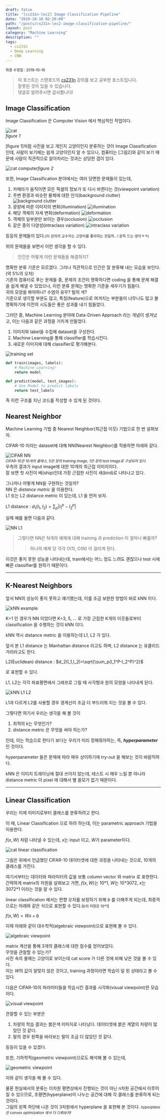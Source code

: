 ```yaml
---
draft: false
title: "[cs231n-lec2] Image Classification Pipeline"
date: "2019-10-10 02:20:00"
path: "/posts/cs231n-lec2-image-classification-pipeline/"
layout: post
category: "Machine Learning"
description: ""
tags:
  - cs231n
  - Deep Learning
  - CNN
---
```


<small>최종 수정일 : 2019-10-16</small>

> 이 포스트는 스탠포드의 [cs231n](http://cs231n.stanford.edu) 강의를 보고 공부한 포스트입니다.  
> 잘못된 것이 있을 수 있습니다.  
> 댓글로 알려주시면 감사합니다!  

## Image Classification

Image Classification 은 Computer Vision 에서 핵심적인 작업이다.

![cat](./image1.png)  
*figure 1*
  
\[figure 1\]처럼 사진을 보고 개인지 고양이인지 분류하는 것이 Image Classification 인데, 사람이 보기에는 쉽게 고양이인지 알 수 있으나, 컴퓨터는 \[그림2\]와 같이 보기 때문에 사람이 직관적으로 알아차리는 것과는 상당한 갭이 있다.

![cat computer](./image2.png)*figure 2*
  
또한, Image Classification 분야에서는 여러 당면한 문제들이 있는데,

1. 카메라가 움직이면 모든 픽셀의 정보가 또 다시 바뀐다는 것(viewpoint variation)
2. 주변 환경과 비슷한 물체에 대한 인식(background clutter)
    ![background clutter](./image3.png)
3. 광량에 따른 이미지의 변화(illumination)
    ![illumination](./image4.png)
4. 해당 객체의 자세 변화(deformation)
    ![deformation](./image5.png)
5. 객체의 일부분만 보이는 경우(occlusion)
    ![occlusion](./image6.png)
6. 같은 종의 다양성(intraclass variation)
    ![intraclass variation](./image7.png)

등등의 문제들이 있다.<small>(이 강의의 교수자는 고양이를 좋아하는 것일까...! 문득 드는 생각ㅋㅋ)</small>
  
위의 문제들을 보면서 이런 생각을 할 수 있다.  

> 인간은 어떻게 이런 문제들을 해결하지?  

명확한 분류 기준은 모르겠다. 그러나 직관적으로 인간은 잘 분류해 내는 모습을 보인다.(약 5%의 오차)  
기존의 컴퓨터로 푸는 문제들 중, 문제의 조건이 명확하다면 coding 을 통해 문제 해결을 쉽게 해낼 수 있었으나, 이런 분류 문제는 명확한 기준을 세우기가 힘들다.  
귀의 모양을 봐야하나? 수염의 유무? 털의 색?  
기준으로 생각할 부분도 많고, 특징(feature)으로 여겨지는 부분들이 너무나도 많고 불명확하기에 이전의 시도들은 좋은 성과를 내기 힘들었다.  

그러던 중, Machine Learning 분야에 Data-Driven Approach 라는 개념이 생겨났고, 이는 다음과 같은 과정을 거치게 만들었다.

1. 이미지와 label을 수집해 dataset을 구성한다.
2. Machine Learning을 통해 classifier를 학습시킨다.
3. 새로운 이미지에 대해 classifier로 평가해본다.

![training set](./image8.png)

```python
def train(images, labels):
    # Machine Learning!
    return model

def predict(model, test_images):
    # Use Model to predict labels
    return test_labels
```
  
즉 이런 구조를 지닌 코드를 작성할 수 있게 된 것이다.
  
## Nearest Neighbor

Machine Learning 기법 중 Nearest Neighbor(최근접 이웃) 기법으로 한 번 살펴보자.  

CIFAR-10 이라는 dataset에 대해 NN(Nearest Neighbor)를 적용하면 아래와 같다.

![CIFAR NN](./image9.png)  
<small>_CIFAR-10은 10개의 클래스, 5만 장의 training image, 1만 장의 test image로 구성되어 있다._</small>  
우측의 결과가 input image에 대한 10개의 최근접 이미지이다.  
잘 보면 첫 사진이 배(ship)인데 가장 근접한 사진이 새(bird)로 나타나고 있다.  

그나저나 어떻게 NN을 구현하는 것일까?  
NN 은 _distance metric_ 을 이용한다.  
L1 또는 L2 distance metric 이 있는데, L1 을 먼저 보자.

L1 distance : $d_1(I_1,I_2)=\sum_p \left| I_1^p-I_2^p \right|$

실제 예를 들면 다음과 같다.  

![NN L1](./image10.png)
  
> 그렇다면 NN은 N개의 예제에 대해 training 과 prediction 이 얼마나 빠를까?  
>> 하나의 예제 당 각각 O(1), O(N) 이 걸리게 된다.  

이것은 좋지 못한 성능을 나타내는데, train에서는 어느 정도 느려도 괜찮으나 test 시에 빠른 classifier를 원하기 때문이다.  

---

## K-Nearest Neighbors

앞서 NN의 성능이 좋지 못하고 얘기했는데, 이를 조금 보완한 방법이 바로 kNN 이다.

![kNN example](./image11.png)
  
K=1 인 경우가 NN 이었다면 K=3, 5, ... 로 가장 근접한 K개의 이웃들로부터 classification 을 수행하는 것이 kNN 이다.  
  
kNN 역시 distance metric 을 이용하는데 L1, L2 가 있다.  

앞서 본 L1 distance 는 Manhattan distance 라고도 하며, L2 distance 는 유클리드 거리라고도 한다.  

L2(Euclidean) distance : $d_2(I_1,I_2)=\sqrt{\sum_p(I_1^P-I_2^P)^2}$

로 표현할 수 있다.  

L1, L2는 각각 좌표평면에서 그래프로 그릴 때 사각형과 원의 모양을 나타내게 된다.  

![kNN L1 L2](./image12.png)

L1과 다르게 L2를 사용할 경우 경계선이 조금 더 부드러워 지는 것을 볼 수 있다.  

그렇다면 여기서 우리는 생각을 해 볼 것이

1. 최적의 k는 무엇인가?
2. distance metric 은 무엇을 써야 하는가?  

인데, 이는 학습으로 한다기 보다는 우리가 미리 정해줘야하는, 즉, ___hyperparameter___ 인 것이다.  

hyperparameter 들은 문제에 따라 매우 상이하기에 try-out 을 해보는 것이 바람직하다.  

kNN 은 이미지 트레이닝에 절대 쓰이지 않는데, 테스트 시 매우 느릴 뿐 아니라 distance metric 이 pixel 에 대해서 별 쓸모가 없기 때문이다.  

---

## Linear Classification

우리는 이제 이미지로부터 클래스를 분류하려고 한다.  

이 때, Linear Classification 으로 하려 하는데, 이는 parametric approach 기법을 이용한다.  

$f(x,W)$ 처럼 나타낼 수 있는데, $x$는 input 이고, $W$가 parameter이다.  

![cat linear classification](./image13.png)

그림은 위에서 언급했던 CIFAR-10 데이터셋에 대한 과정을 나타내는 것으로, 10개의 클래스를 가진다.  

여기서부터는 데이터와 파라미터의 값을 보통 column vector 와 matrix 로 표현한다.  
간략하게 matrix의 차원을 살펴보고 가면, $f(x,W)$는 10\*1, $W$는 10\*3072, $x$는 3072\*1 이라는 것을 알 수 있다.  

linear classification 에서는 편향 오차를 보정하기 위해 $b$ 를 더해주게 되는데, 최종적으로는 아래와 같은 식으로 표현할 수 있다.(<small>$b$의 차원은 10\*1</small>)  

$f(x,W) = Wx + b$  

이제 아래와 같이 대수학적(algebraic viewpoint)으로 표현해 볼 수 있다.  

![algebraic viewpoint](./image14.png)

matrix 계산을 통해 3개의 클래스에 대한 점수를 얻어보았다.  
무엇을 관찰할 수 있는가?  
사진 속의 물체는 고양이로 보이는데 cat score 가 다른 것에 비해 낮은 것을 볼 수 있다.  
이는 $W$의 값이 알맞지 않은 것이고, training 과정이라면 학습이 덜 된 상태라고 볼 수 있다.  

다음은 CIFAR-10의 파라미터들을 학습시킨 결과를 시각화(visual viewpoint)한 모습이다.

![visual viewpoint](./image15.png)  

관찰할 수 있는 부분은

1. 차량의 학습 결과는 붉은색 이미지로 나타났다. 데이터셋에 붉은 계열의 차량이 많았던 것 같다.
2. 말의 경우 왼쪽을 바라보는 말이 조금 더 많았던 것 같다.

등등이 있을 수 있겠다.  

또한, 기하학적(geometric viewpoint)으로도 해석해 볼 수 있는데,

![geometric viewpoint](./image16.png)

이와 같이 생각을 해 볼 수 있다.  

물론 현실에서의 분류는 이차원 평면상에서 진행되는 것이 아닌 n차원 공간에서 이루어 질 수 있으므로, 초평면(hyperplane)이 나누는 공간에 대해 각 클래스를 분류하게 되는 것이다.  
그림의 왼쪽 하단에 나온 것이 3차원에서 hyperplane 을 표현해 본 것이다. <small>_hyperplane 은 convex optimization 에서 더 다뤄보자!_</small>  
